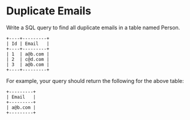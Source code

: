 # Duplicate Emails

Write a SQL query to find all duplicate emails in a table named Person.  

```
+----+---------+
| Id | Email   |
+----+---------+
| 1  | a@b.com |
| 2  | c@d.com |
| 3  | a@b.com |
+----+---------+
```

For example, your query should return the following for the above table:  

```
+---------+
| Email   |
+---------+
| a@b.com |
+---------+
```







